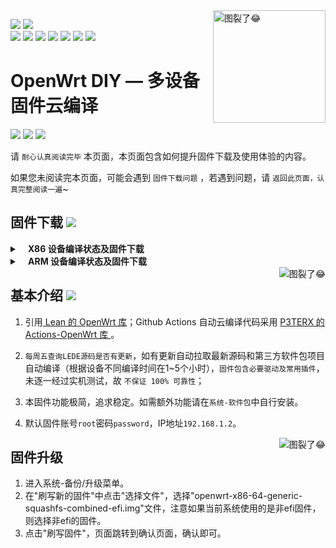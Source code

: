 <a href="#readme">
    <img src="https://avatars.githubusercontent.com/u/2528830?s=200&v=4" alt="图裂了😂" title="OpenWrt-DIY" align="right" height="180" />
</a>

[![](https://img.shields.io/github/last-commit/coolsnowwolf/lede/master?color=FFFFFF&label=%E6%BA%90%E7%A0%81%E6%9B%B4%E6%96%B0)](https://github.com/coolsnowwolf/lede) [![](https://img.shields.io/github/release-date/lazzman/OpenWrt-DIY?color=FFFFFF&label=%E5%9B%BA%E4%BB%B6%E6%9B%B4%E6%96%B0)](https://github.com/lazzman/OpenWrt-DIY/actions) 
<br/>
[![](https://img.shields.io/badge/-主要功能:-696969.svg)](https://github.com/lazzman/OpenWrt-DIY/wiki/OpenWrt-DIY%E6%8F%92%E4%BB%B6%E9%A2%84%E8%A7%88) ![](https://img.shields.io/badge/-PassWall-FFFFFF.svg) ![](https://img.shields.io/badge/-广告屏蔽大师_Plus+-FFFFFF.svg) ![](https://img.shields.io/badge/-UPnP-FFFFFF.svg) ![](https://img.shields.io/badge/-Turbo_ACC_网络加速-FFFFFF.svg) ![](https://img.shields.io/badge/-UU_加速加速器-FFFFFF.svg) ![](https://img.shields.io/badge/-动态DNS-FFFFFF.svg) 


OpenWrt DIY — 多设备固件云编译
==============================================================================================================

[![](https://img.shields.io/badge/-目录:-696969.svg)](#readme) [![](https://img.shields.io/badge/-固件下载-FFFFFF.svg)](#固件下载-) [![](https://img.shields.io/badge/-基本介绍-FFFFFF.svg)](#基本介绍-)

请 `耐心认真阅读完毕` 本页面，本页面包含如何提升固件下载及使用体验的内容。

如果您未阅读完本页面，可能会遇到 `固件下载问题` ，若遇到问题，请 `返回此页面，认真完整阅读一遍`~

## 固件下载 [![](https://img.shields.io/badge/-支持设备、编译状态及固件下载-FFFFFF.svg)](#固件下载-)
<details>
 <summary><b>&nbsp;&nbsp;&nbsp; X86  设备编译状态及固件下载</b></summary>
    
<br/>
 
点击下表中 [![](https://img.shields.io/badge/设备-passing-32CD32.svg)](https://github.com/lazzman/OpenWrt-DIY/actions) 即可跳转到该设备固件下载页面
|   序号    |     X86设备  |   X86设备编译状态及下载链接 |   插件配置   | 备注说明   |
| :-----------------: | :-------------: |:-----------------: | :-----------------: |  :-----------------: | 
| 1 |   [![](https://img.shields.io/badge/OpenWrt-x86_(64位)-FFFFFF.svg)](https://github.com/lazzman/OpenWrt-DIY/blob/main/.github/workflows/x86_64.yml)    | [![](https://github.com/lazzman/OpenWrt-DIY/workflows/Build%20X86(64bit)%20OpenWrt/badge.svg)](https://github.com/lazzman/OpenWrt-DIY/actions/workflows/x86_64.yml) |[![](https://img.shields.io/badge/编译-配置-orange.svg)](https://github.com/lazzman/OpenWrt-DIY/blob/main/config/X86/x86-extra.config) |  |  
| 2 |    [![](https://img.shields.io/badge/OpenWrt-x86_(32位)-FFFFFF.svg)](https://github.com/lazzman/OpenWrt-DIY/blob/main/.github/workflows/x86.yml)     |[![](https://github.com/lazzman/OpenWrt-DIY/workflows/Build%20X86(32bit)%20OpenWrt/badge.svg)](https://github.com/lazzman/OpenWrt-DIY/actions/workflows/x86.yml) |[![](https://img.shields.io/badge/编译-配置-orange.svg)](https://github.com/lazzman/OpenWrt-DIY/blob/main/config/X86/x86-extra.config) | | 

**提示：**[![](https://img.shields.io/badge/设备-passing-32CD32.svg)](https://github.com/lazzman/OpenWrt-DIY/actions) 标志为正常，[![](https://img.shields.io/badge/设备-failing-DC143C.svg)](https://github.com/lazzman/OpenWrt-DIY/actions) 或 [![](https://img.shields.io/badge/设备-no_status-A9A9A9.svg)](https://github.com/lazzman/OpenWrt-DIY/actions) 不代表所有编译均失败。请点击 [![](https://img.shields.io/badge/设备-状态-32CD32.svg)](https://github.com/lazzman/OpenWrt-DIY/actions) 到 **Actions** 进一步查看。

</details>

<details>
 <summary><b>&nbsp;&nbsp;&nbsp; ARM 设备编译状态及固件下载</b></summary>
    
<br/>
 
点击下表中 [![](https://img.shields.io/badge/设备-passing-32CD32.svg)](https://github.com/lazzman/OpenWrt-DIY/actions) 即可跳转到该设备固件下载页面
|    序号   |     ARM设备    |   ARM设备编译状态及下载链接 |   插件配置   | 备注说明   |
| :-----------------: | :-------------: |:-----------------: | :-----------------: |  :-----------------: | 
|1|      [![](https://img.shields.io/badge/OpenWrt-NanoPi_R2S-FFFFFF.svg)](https://github.com/lazzman/OpenWrt-DIY/blob/main/.github/workflows/r2s.yml)     |  [![](https://github.com/lazzman/OpenWrt-DIY/workflows/Build%20NanoPi%20R2S%20OpenWrt/badge.svg)](https://github.com/lazzman/OpenWrt-DIY/actions/workflows/r2s.yml)  |[![](https://img.shields.io/badge/编译-配置-orange.svg)](https://github.com/lazzman/OpenWrt-DIY/blob/main/config/ARM/arm-extra.config)  | ZIP 解压后刷写 |
|2|      [![](https://img.shields.io/badge/OpenWrt-NanoPi_R4S-FFFFFF.svg)](https://github.com/lazzman/OpenWrt-DIY/blob/main/.github/workflows/r4s.yml)|  [![](https://github.com/lazzman/OpenWrt-DIY/workflows/Build%20NanoPi%20R4S%20OpenWrt/badge.svg)](https://github.com/lazzman/OpenWrt-DIY/actions/workflows/r4s.yml) |[![](https://img.shields.io/badge/编译-配置-orange.svg)](https://github.com/lazzman/OpenWrt-DIY/blob/main/config/ARM/arm-extra.config)  | ZIP 解压后刷写 |

**提示：**[![](https://img.shields.io/badge/设备-passing-32CD32.svg)](https://github.com/lazzman/OpenWrt-DIY/actions) 标志为正常，[![](https://img.shields.io/badge/设备-failing-DC143C.svg)](https://github.com/lazzman/OpenWrt-DIY/actions) 或 [![](https://img.shields.io/badge/设备-no_status-A9A9A9.svg)](https://github.com/lazzman/OpenWrt-DIY/actions) 不代表所有编译均失败。请点击 [![](https://img.shields.io/badge/设备-状态-32CD32.svg)](https://github.com/lazzman/OpenWrt-DIY/actions) 到 Actions 进一步查看。

</details>

<a href="#readme">
    <img src="https://img.shields.io/badge/-返回顶部-FFFFFF.svg" alt="图裂了😂" title="返回顶部" align="right"/>
</a>

## 基本介绍 [![](https://img.shields.io/badge/-项目基本介绍-FFFFFF.svg)](#基本介绍-)

1. 引用[ Lean 的 OpenWrt 库](https://github.com/coolsnowwolf/lede)；Github Actions 自动云编译代码采用 [P3TERX 的 Actions-OpenWrt 库 ](https://github.com/P3TERX/Actions-OpenWrt)。

2. `每周五查询LEDE源码是否有更新`，如有更新自动拉取最新源码和第三方软件包项目自动编译（根据设备不同编译时间在1~5个小时），`固件包含必要驱动及常用插件`，未逐一经过实机测试，故 `不保证 100% 可靠性`；

3. 本固件功能极简，追求稳定。如需额外功能请在`系统-软件包`中自行安装。

4. 默认固件账号`root`密码`password`，IP地址`192.168.1.2`。



<a href="#readme">
    <img src="https://img.shields.io/badge/-返回顶部-FFFFFF.svg" alt="图裂了😂" title="返回顶部" align="right"/>
</a>


## 固件升级

1. 进入系统-备份/升级菜单。
2. 在"刷写新的固件"中点击"选择文件"，选择"openwrt-x86-64-generic-squashfs-combined-efi.img"文件，注意如果当前系统使用的是非efi固件，则选择非efi的固件。
3. 点击"刷写固件"，页面跳转到确认页面，确认即可。

